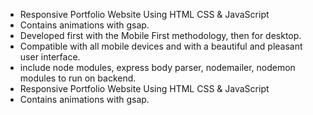 

- Responsive Portfolio Website Using HTML CSS & JavaScript
- Contains animations with gsap.
- Developed first with the Mobile First methodology, then for desktop.
- Compatible with all mobile devices and with a beautiful and pleasant user interface.
- include node modules, express body parser, nodemailer, nodemon modules to run on backend.
- Responsive Portfolio Website Using HTML CSS & JavaScript
- Contains animations with gsap.
